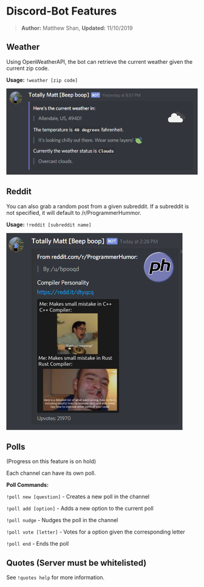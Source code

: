 # Discord-Bot Features
> **Author:** Matthew Shan, **Updated:** 11/10/2019

## Weather
Using OpenWeatherAPI, the bot can retrieve the current weather given the current zip code.

**Usage:** ```!weather [zip code]```

![Weather Example](imgs/weather.png)



## Reddit

You can also grab a random post from a given subreddit. If a subreddit is not specified, it will default to /r/ProgrammerHummor.

**Usage:** ```!reddit [subreddit name]```

![Weather Example](imgs/reddit.png)



## Polls

(Progress on this feature is on hold)

Each channel can have its own poll.

**Poll Commands:**

```!poll new [question]``` - Creates a new poll in the channel

```!poll add [option]``` - Adds a new option to the current poll

```!poll nudge``` - Nudges the poll in the channel

```!poll vote [letter]``` - Votes for a option given the corresponding letter

```!poll end``` - Ends the poll



## Quotes (Server must be whitelisted)

See ```!quotes help``` for more information.